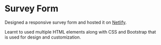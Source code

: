 
# Survey Form

Designed a responsive survey form and hosted it on [Netlify](https://sad-jepsen-c22c93.netlify.app/).

Learnt to used multiple HTML elements along with CSS and Bootstrap that is used for design and customization.
